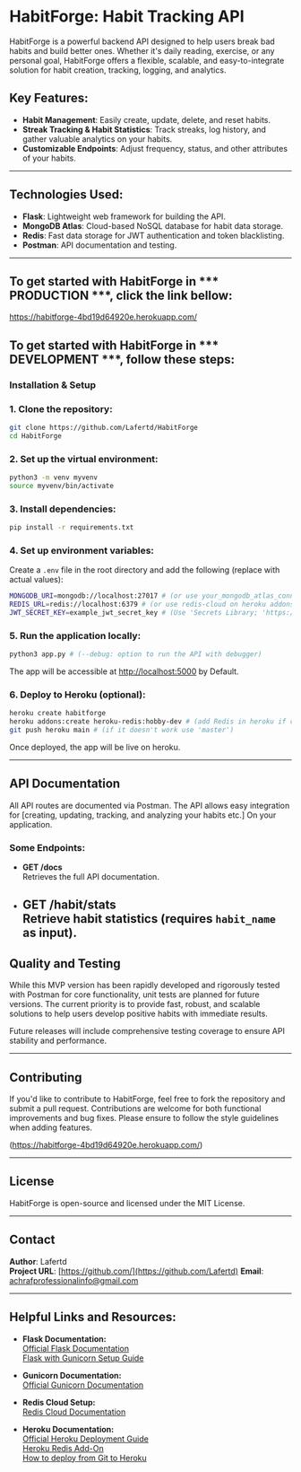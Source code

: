 # **HabitForge: Habit Tracking API**

HabitForge is a powerful backend API designed to help users break bad habits and build better ones. Whether it's daily reading, exercise, or any personal goal, HabitForge offers a flexible, scalable, and easy-to-integrate solution for habit creation, tracking, logging, and analytics.


## **Key Features:**

- **Habit Management**: Easily create, update, delete, and reset habits.
- **Streak Tracking & Habit Statistics**: Track streaks, log history, and gather valuable analytics on your habits.
- **Customizable Endpoints**: Adjust frequency, status, and other attributes of your habits.

---

## **Technologies Used:**

- **Flask**: Lightweight web framework for building the API.
- **MongoDB Atlas**: Cloud-based NoSQL database for habit data storage.
- **Redis**: Fast data storage for JWT authentication and token blacklisting.
- **Postman**: API documentation and testing.

---


## To get started with HabitForge in *** PRODUCTION ***, click the link bellow:
      
https://habitforge-4bd19d64920e.herokuapp.com/



## To get started with HabitForge in *** DEVELOPMENT ***, follow these steps:

### **Installation & Setup**


### 1. Clone the repository:

```bash
git clone https://github.com/Lafertd/HabitForge
cd HabitForge
```

### 2. Set up the virtual environment:

```bash
python3 -m venv myvenv
source myvenv/bin/activate
```

### 3. Install dependencies:

```bash
pip install -r requirements.txt
```

### 4. Set up environment variables:

Create a `.env` file in the root directory and add the following (replace with actual values):

```bash
MONGODB_URI=mongodb://localhost:27017 # (or use your_mongodb_atlas_connection_string)
REDIS_URL=redis://localhost:6379 # (or use redis-cloud on heroku addons)
JWT_SECRET_KEY=example_jwt_secret_key # (Use 'Secrets Library; 'https://docs.python.org/3/library/secrets.html')
```

### 5. Run the application locally:

```bash
python3 app.py # (--debug: option to run the API with debugger)
```

The app will be accessible at [http://localhost:5000](http://localhost:5000) by Default.

### 6. Deploy to Heroku (optional):

```bash
heroku create habitforge
heroku addons:create heroku-redis:hobby-dev # (add Redis in heroku if command doesn't work)
git push heroku main # (if it doesn't work use 'master')
```

Once deployed, the app will be live on heroku.

---

## **API Documentation**

All API routes are documented via Postman. The API allows easy integration for [creating, updating, tracking, and analyzing your habits etc.] On your application.

### Some Endpoints:

- **GET /docs**  
  Retrieves the full API documentation.

- **GET /habit/stats**  
  Retrieve habit statistics (requires `habit_name` as input).
  ---
  
## **Quality and Testing**

While this MVP version has been rapidly developed and rigorously tested with Postman for core functionality, unit tests are planned for future versions. The current priority is to provide fast, robust, and scalable solutions to help users develop positive habits with immediate results.

Future releases will include comprehensive testing coverage to ensure API stability and performance.

---

## **Contributing**

If you'd like to contribute to HabitForge, feel free to fork the repository and submit a pull request. Contributions are welcome for both functional improvements and bug fixes. Please ensure to follow the style guidelines when adding features.

(https://habitforge-4bd19d64920e.herokuapp.com/)

---

## **License**

HabitForge is open-source and licensed under the MIT License.

---

## **Contact**

**Author**: Lafertd  
**Project URL**: [https://github.com/](https://github.com/Lafertd)
**Email**: achrafprofessionalinfo@gmail.com

---

## **Helpful Links and Resources:**

- **Flask Documentation:**  
  [Official Flask Documentation](https://flask.palletsprojects.com/)  
  [Flask with Gunicorn Setup Guide](https://flask.palletsprojects.com/en/2.0.x/deploying/gunicorn/)

- **Gunicorn Documentation:**  
  [Official Gunicorn Documentation](https://docs.gunicorn.org/en/stable/)

- **Redis Cloud Setup:**  
  [Redis Cloud Documentation](https://redis.com/redis-enterprise-cloud/)

- **Heroku Documentation:**  
  [Official Heroku Deployment Guide](https://devcenter.heroku.com/articles/getting-started-with-python)  
  [Heroku Redis Add-On](https://devcenter.heroku.com/articles/heroku-redis)  
  [How to deploy from Git to Heroku](https://devcenter.heroku.com/articles/git)
